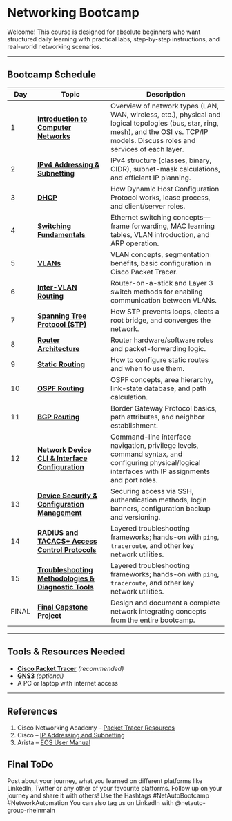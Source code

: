 # Networking Bootcamp 

Welcome! This course is designed for absolute beginners who want structured daily learning with practical labs, step-by-step instructions, and real-world networking scenarios.

---

## Bootcamp Schedule

| Day | Topic                                                                                                      | Description                                                                                                                                                                             |
| --- | ---------------------------------------------------------------------------------------------------------- | --------------------------------------------------------------------------------------------------------------------------------------------------------------------------------------- |
| 1   | [**Introduction to Computer Networks**](./network_fundamentals/Day-1.md)                         | Overview of network types (LAN, WAN, wireless, etc.), physical and logical topologies (bus, star, ring, mesh), and the OSI vs. TCP/IP models. Discuss roles and services of each layer. |
| 2   | [**IPv4 Addressing & Subnetting**](./network_fundamentals/Day2.md)                                     | IPv4 structure (classes, binary, CIDR), subnet-mask calculations, and efficient IP planning.                                                                                            |
| 3   | [**DHCP**](./network_fundamentals/Day3.md)                                                                                   | How Dynamic Host Configuration Protocol works, lease process, and client/server roles.                                                                                                  |
| 4   | [**Switching Fundamentals**](./network_fundamentals/Day4.md)                                               | Ethernet switching concepts—frame forwarding, MAC learning tables, VLAN introduction, and ARP operation.                                                                                |
| 5   | [**VLANs**](./network_fundamentals/Day5.md)                                                                                 | VLAN concepts, segmentation benefits, basic configuration in Cisco Packet Tracer.                                                                                                       |
| 6   | [**Inter-VLAN Routing**](./network_fundamentals/Day6.md)                                                       | Router-on-a-stick and Layer 3 switch methods for enabling communication between VLANs.                                                                                                  |
| 7   | [**Spanning Tree Protocol (STP)**](./network_fundamentals/Day7.md)                                                            | How STP prevents loops, elects a root bridge, and converges the network.                                                                                                                |
| 8   | [**Router Architecture**](./network_fundamentals/Day8.md)                                                     | Router hardware/software roles and packet-forwarding logic.                                                                                                                             |
| 9   | [**Static Routing**](./network_fundamentals/Day9.md)                                                               | How to configure static routes and when to use them.                                                                                                                                    |
| 10  | [**OSPF Routing**](./network_fundamentals/Day10.md)                                                                  | OSPF concepts, area hierarchy, link-state database, and path calculation.                                                                                                               |
| 11  | [**BGP Routing**](./network_fundamentals/Day11.md)                                                                    | Border Gateway Protocol basics, path attributes, and neighbor establishment.                                                                                                            |
| 12  | [**Network Device CLI & Interface Configuration**](./network_fundamentals/Day12.md)    | Command-line interface navigation, privilege levels, command syntax, and configuring physical/logical interfaces with IP assignments and port roles.                                    |
| 13  | [**Device Security & Configuration Management**](./network_fundamentals/Day13.md)               | Securing access via SSH, authentication methods, login banners, configuration backup and versioning.                                                                                    |
| 14  | [**RADIUS and TACACS+ Access Control Protocols**](./network_fundamentals/Day14.md) | Layered troubleshooting frameworks; hands-on with `ping`, `traceroute`, and other key network utilities.                                                                                |
| 15  | [**Troubleshooting Methodologies & Diagnostic Tools**](./network_fundamentals/Day15.md)                                              | Layered troubleshooting frameworks; hands-on with `ping`, `traceroute`, and other key network utilities.                                                                                                   |
| FINAL  | [**Final Capstone Project**](./network_fundamentals/final-test.md)                                              | Design and document a complete network integrating concepts from the entire bootcamp.                                                                                                   |


---

## Tools & Resources Needed

* **[Cisco Packet Tracer](https://www.netacad.com/courses/packet-tracer)** *(recommended)*
* **[GNS3](https://www.gns3.com/)** *(optional)*
* A PC or laptop with internet access

---

## References

1. Cisco Networking Academy – [Packet Tracer Resources](https://www.netacad.com/courses/packet-tracer)
2. Cisco – [IP Addressing and Subnetting](https://www.cisco.com/c/en/us/support/docs/ip/ip-addressing-subnetting)
3. Arista – [EOS User Manual](https://www.arista.com/en/um-eos)

## Final ToDo

Post about your journey, what you learned on different platforms like LinkedIn, Twitter or any other of your favourite platforms. Follow up on your journey and share it with others! Use the Hashtags #NetAutoBootcamp #NetworkAutomation You can also tag us on LinkedIn with @netauto-group-rheinmain
